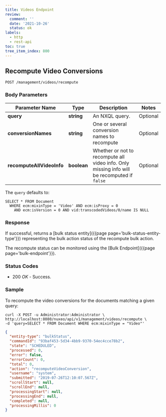 ```yaml
---
title: Videos Endpoint
review:
  comment: ''
  date: '2021-10-26'
  status: ok
labels:
  - http
  - rest-api
toc: true
tree_item_index: 800
---
```


## Recompute Video Conversions

```
POST /management/videos/recompute
```

### Body Parameters

| Parameter Name            | Type        | Description                                                                                 | Notes    |
| ------------------------- | ----------- | ------------------------------------------------------------------------------------------- | -------- |
| **query**                 | **string**  | An NXQL query.                                                                              | Optional |
| **conversionNames**       | **string**  | One or several conversion names to recompute                                                | Optional |
| **recomputeAllVideoInfo** | **boolean** | Whether or not to recompute all video info. Only missing info will be recomputed if `false` | Optional |

The `query` defaults to:

```
SELECT * FROM Document
  WHERE ecm:mixinType = 'Video' AND ecm:isProxy = 0
    AND ecm:isVersion = 0 AND vid:transcodedVideos/0/name IS NULL
```

### Response

If successful, returns a [bulk status entity]({{page page='bulk-status-entity-type'}}) representing the bulk action status of the recompute bulk action.

The recompute status can be monitored using the [Bulk Endpoint]({{page page='bulk-endpoint'}}).

### Status Codes

- 200 _OK_ - Success.

### Sample

To recompute the video conversions for the documents matching a given query:

```curl
curl -X POST -u Administrator:Administrator \
http://localhost:8080/nuxeo/api/v1/management/videos/recompute \
-d 'query=SELECT * FROM Document WHERE ecm:mixinType = "Video"'
```

```json
{
  "entity-type": "bulkStatus",
  "commandId": "93baf453-5d34-4bb9-9370-54ec4cce78b2",
  "state": "SCHEDULED",
  "processed": 0,
  "error": false,
  "errorCount": 0,
  "total": 0,
  "action": "recomputeVideoConversion",
  "username": "system",
  "submitted": "2019-07-26T12:10:07.567Z",
  "scrollStart": null,
  "scrollEnd": null,
  "processingStart": null,
  "processingEnd": null,
  "completed": null,
  "processingMillis": 0
}
```
